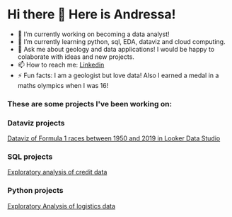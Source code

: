 # Hi there 👋 Here is Andressa!

- 🔭 I’m currently working on becoming a data analyst!
- 🌱 I’m currently learning python, sql, EDA, dataviz and cloud computing.
- 💬 Ask me about geology and data applications! I would be happy to colaborate with ideas and new projects.
- 📫 How to reach me: [Linkedin](https://www.linkedin.com/in/andressa-yumi-portella/) 
- ⚡ Fun facts: I am a geologist but love data! Also I earned a medal in a maths olympics when I was 16! 

### These are some projects I've been working on:

### Dataviz projects
[Dataviz of Formula 1 races between 1950 and 2019 in Looker Data Studio](https://github.com/ayportella/dataview/tree/main/01_looker_formula1)

### SQL projects
[Exploratory analysis of credit data](https://github.com/ayportella/05-sql/blob/main/35_credit_data_exploratory_analysis_project.ipynb/)


### Python projects
[Exploratory Analysis of logistics data](https://github.com/ayportella/02_data_analytics/blob/main/17_exploratory_data_analysis_project.ipynb)

<!--
**ayportella/ayportella** is a ✨ _special_ ✨ repository because its `README.md` (this file) appears on your GitHub profile.

Here are some ideas to get you started:

- 🔭 I’m currently working on ...
- 🌱 I’m currently learning ...
- 👯 I’m looking to collaborate on ...
- 🤔 I’m looking for help with ...
- 💬 Ask me about ...
- 📫 How to reach me: ...
- 😄 Pronouns: ...
- ⚡ Fun fact: ...
-->
